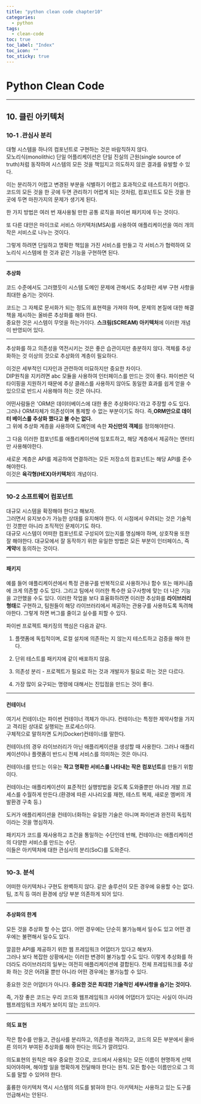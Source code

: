 ```yaml
---
title: "python clean code chapter10"
categories:
  - python
tags:
  - clean-code
toc: true
toc_label: "Index"
toc_icon: ""
toc_sticky: true
---
```

# Python Clean Code

---

## 10. 클린 아키텍처


### 10-1 .관심사 분리

대형 시스템을 하나의 컴포넌트로 구현하는 것은 바람직하지 않다.  
모노리식(monolithic) 단일 어플리케이션은 단일 진실의 근원(single source of truth)처럼 동작하여 시스템의 모든 것을 책임지고 의도하지 않은 결과를 유발할 수 있다.

이는 분리하기 어렵고 변경된 부분을 식별하기 어렵고 효과적으로 테스트하기 어렵다.  
코드의 모든 것을 한 곳에 두면 관리하기 어렵게 되는 것처럼, 컴포넌트도 모든 것을 한 곳에 두면 마찬가지의 문제가 생기게 된다.

한 가지 방법은 여러 번 재사용될 만한 공통 로직을 파이썬 패키지에 두는 것이다.

또 다른 대안은 마이크로 서비스 아키텍처(MSA)를 사용하여 애플리케이션을 여러 개의 작은 서비스로 나누는 것이다.

그렇게 하려면 단일하고 명확한 책임을 가진 서비스를 만들고 각 서비스가 협력하여 모노리식 시스템에 한 것과 같은 기능을 구현하면 된다.

---

#### 추상화

코드 수준에서도 그러했듯이 시스템 도메인 문제에 관해서도 추상화란 세부 구현 사항을 최대한 숨기는 것이다.

코드는 그 자체로 문서화가 되는 정도의 표현력을 가져야 하며, 문제의 본질에 대한 해결책을 제시하는 올바른 추상화를 해야 한다.  
중요한 것은 시스템이 무엇을 하는가이다.
**스크림(SCREAM) 아키텍처**에 이러한 개념이 반영되어 있다.

---

추상화를 하고 의존성을 역전시키는 것은 좋은 습관이지만 충분하지 않다. 객체를 추상화하는 것 이상의 것으로 추상화의 계층이 필요하다.

이것은 세부적인 디자인과 관련하여 미묘하지만 중요한 차이다.  
DIP원칙을 지키려면 abc 모듈을 사용하여 인터페이스를 만드는 것이 좋다. 파이썬은 덕타이핑을 지원하기 때문에 추상 클래스를 사용하지 않아도 동일한 효과를 쉽게 얻을 수 있으므로 반드시 사용해야 하는 것은 아니다.

어떤사람들은 'ORM은 데이터베이스에 대한 좋은 추상화이다.'라고 주장할 수도 있다. 그러나 ORM자체가 의존성이며 통제할 수 없는 부분이기도 하다.
즉,**ORM만으로 데이터 베이스를 추상화 했다고 볼 수는 없다.**  
그 위에 추상화 계층을 사용하여 도메인에 속한 **자신만의 객체**를 정의해야한다.

그 다음 이러한 컴포넌트를 애플리케이션에 임포트하고, 해당 계층에서 제공하는 엔터티만 사용해야한다.

새로운 계층은 API를 제공하여 연결하려는 모든 저장소의 컴포넌트는 해당 API를 준수해야한다.  
이것은 **육각형(HEX)아키텍처**의 개념이다.

---

### 10-2 소프트웨어 컴포넌트

대규모 시스템을 확장해야 한다고 해보자.  
그러면서 유지보수가 가능한 상태를 유지해야 한다. 이 시점에서 우려되는 것은 기술적인 것뿐만 아니라 조직적인 문제이기도 하다.  
대규모 시스템이 어떠한 컴포넌트로 구성되어 있는지를 명심해야 하며, 상호작용 또한 잘 해야한다. 대규모에서 잘 동작하기 위한 유일한 방법은 모든 부분이 인터페이스, 즉 **계약**에 동의하는 것이다.

---

#### 패키지

예를 들어 애플리케이션에서 특정 관용구를 반복적으로 사용하거나 함수 또는 매커니즘에 크게 의존할 수도 있다.
그리고 팀에서 이러한 특수한 요구사항에 맞는 더 나은 기능을 고안했을 수도 있다. 이러한 작업을 보다 효율화하려면 이러한 추상화를 **라이브러리 형태**로 구현하고, 팀원들이 해당 라이브러리에서 제공하는 관용구를 사용하도록 독려해야한다.
그렇게 하면 버그를 줄이고 실수를 피할 수 있다.

파이썬 프로젝트 패키징의 핵심은 다음과 같다.

1. 플랫폼에 독립적이며, 로컬 설치에 의존하는 지 않는지 테스트하고 검증을 해야 한다.

2. 단위 테스트를 패키지에 같이 배포하지 않음.

3. 의존성 분리 - 프로젝트가 필요로 하는 것과 개발자가 필요로 하는 것은 다르다.

4. 가장 많이 요구되는 명령에 대해서는 진입점을 만드는 것이 좋다.

---

#### 컨테이너

여기서 컨테이너는 파이썬 컨테이너 객체가 아니다.
컨테이너는 특정한 제약사항을 가지고 격리된 상대로 실행되는 프로세스이다.  
구체적으로 말하자면 도커(Docker)컨테이너를 말한다.

컨테이너의 경우 라이브러리가 아닌 애플리케이션을 생성할 때 사용한다. 그러나 애플리케이션이나 플랫폼이 반드시 전체 서비스를 의미하는 것은 아니다.

컨테이너를 만드는 이유는 **작고 명확한 서비스를 나타내는 작은 컴포넌트**를 만들기 위함이다.

컨테이너는 애플리케이션이 표준적인 실행방법을 갖도록 도와줄뿐만 아니라 개발 프로세스를 수월하게 만든다.(환경에 따른 시나리오를 재현, 테스트 복제, 새로운 멤버의 개발환경 구축 등.)

도커가 애플리케이션을 컨테이너화하는 유일한 기술은 아니며 파이썬과 완전히 독립적이라는 것을 명심하자.


패키지가 코드를 재사용하고 조건을 통일하는 수단인데 반해, 컨테이너는 애플리케이션의 다양한 서비스를 만드는 수단.  
이들은 아키텍처에 대한 관심사의 분리(SoC)를 도와준다.

---

### 10-3. 분석

어떠한 아키텍처나 구현도 완벽하지 않다. 같은 솔루션이 모든 경우에 유용할 수는 없다. 팀, 조직 등 여러 환경에 상당 부분 의존하게 되어 있다.

---

#### 추상화의 한계
모든 것을 추상화 할 수는 없다. 어떤 경우에는 단순히 불가능해서 일수도 있고 어떤 경우에는 불편해서 일수도 있다.

깔끔한 API를 제공하기 위한 웹 프레임워크 어댑터가 있다고 해보자.  
그러나 보다 복잡한 상황에서는 이러한 변경이 불가능할 수도 있다. 이렇게 추상화를 하더라도 라이브러리의 일부는 여전히 애플리케이션에 결합된다. 전체 프레임워크를 추상화 하는 것은 어려울 뿐만 아니라 어떤 경우에는 불가능할 수 있다.

중요한 것은 어댑터가 아니다. **중요한 것은 최대한 기술적인 세부사항을 숨기는 것이다.** 

즉, 가장 좋은 코드는 우리 코드와 웹프레임워크 사이에 어댑터가 있다는 사실이 아니라 웹프레임워크 자체가 보이지 않는 코드이다.

---

#### 의도 표현 

작은 함수를 만들고, 관심사를 분리하고, 의존성을 격리하고, 코드의 모든 부분에서 올바른 의미가 부여된 추상화를 해야 한다는 의도가 깔려있다.

의도표현의 원칙은 매우 중요한 것으로, 코드에서 사용되는 모든 이름이 현명하게 선택되어야하며, 해야할 일을 명확하게 전달해야 한다는 원칙. 모든 함수는 이름만으로 그 의도를 말할 수 있어야 한다.

훌륭한 아키텍처 역시 시스템의 의도를 밝혀야 한다. 아키텍처는 사용하고 있는 도구를 언급해서는 안된다.

